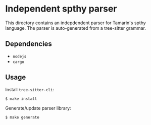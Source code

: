 # Independent spthy parser

This directory contains an indepdendent parser for Tamarin's spthy language.
The parser is auto-generated from a tree-sitter grammar.

## Dependencies

- `nodejs`
- `cargo`

## Usage

Install `tree-sitter-cli`:

``` shell
$ make install
```

Generate/update parser library:

``` shell
$ make generate
```

